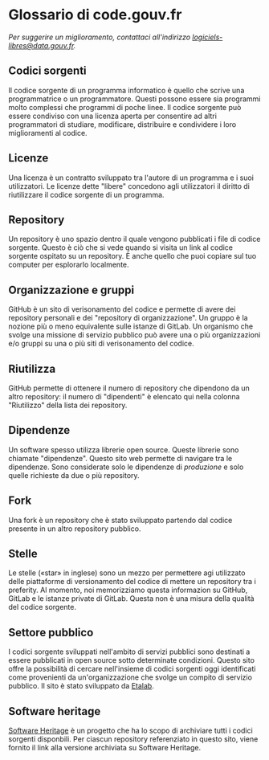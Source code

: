 # Glossario di code.gouv.fr

*Per suggerire un miglioramento, contattaci all'indirizzo [logiciels-libres@data.gouv.fr](mailto:logiciels-libres@data.gouv.fr).*

## Codici sorgenti

Il codice sorgente di un programma informatico è quello che scrive una
programmatrice o un programmatore. Questi possono essere sia programmi
molto complessi che programmi di poche linee. Il codice sorgente può
essere condiviso con una licenza aperta per consentire ad altri
programmatori di studiare, modificare, distribuire e condividere i
loro miglioramenti al codice.

## Licenze

Una licenza è un contratto sviluppato tra l'autore di un programma e i
suoi utilizzatori. Le licenze dette "libere" concedono agli
utilizzatori il diritto di riutilizzare il codice sorgente di un
programma.

## Repository

Un repository è uno spazio dentro il quale vengono pubblicati i file
di codice sorgente. Questo è ciò che si vede quando si visita un link
al codice sorgente ospitato su un repository. &Egrave; anche quello
che puoi copiare sul tuo computer per esplorarlo localmente.

## Organizzazione e gruppi

GitHub è un sito di verisonamento del codice e permette di avere dei
repository personali e dei "repository di organizzazione". Un gruppo
è la nozione più o meno equivalente sulle istanze di GitLab. Un
organismo che svolge una missione di servizio pubblico può avere una o
più organizzazioni e/o gruppi su una o più siti di verisonamento del
codice.

## Riutilizza

GitHub permette di ottenere il numero di repository che dipendono da
un altro repository: il numero di "dipendenti" è elencato qui nella
colonna "Riutilizzo" della lista dei repository.

## Dipendenze

Un software spesso utilizza librerie open source. Queste librerie sono
chiamate "dipendenze". Questo sito web permette di navigare tra le
dipendenze.  Sono considerate solo le dipendenze di *produzione* e
solo quelle richieste da due o più repository.

## Fork

Una fork è un repository che è stato sviluppato partendo dal codice
presente in un altro repository pubblico.

## Stelle

Le stelle («star» in inglese) sono un mezzo per permettere agi
utilizzato delle piattaforme di versionamento del codice di mettere un
repository tra i preferity. Al momento, noi memorizziamo questa
informazion su GitHub, GitLab e le istanze private di GitLab. Questa
non è una misura della qualità del codice sorgente.

## Settore pubblico

I codici sorgente sviluppati nell'ambito di servizi pubblici sono
destinati a essere pubblicati in open source sotto determinate
condizioni. Questo sito offre la possibilità di cercare nell'insieme
di codici sorgenti oggi identificati come provenienti da
un'organizzazione che svolge un compito di servizio pubblico. Il sito
è stato sviluppato da [Etalab](https://www.etalab.gouv.fr/).

## Software heritage

[Software Heritage](https://www.softwareheritage.org) è un progetto
che ha lo scopo di archiviare tutti i codici sorgenti disponbili. Per
ciascun repository referenziato in questo sito, viene fornito il link
alla versione archiviata su Software Heritage.

